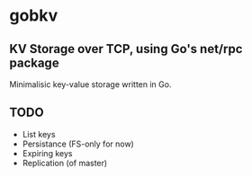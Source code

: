 # gobkv
## KV Storage over TCP, using Go's net/rpc package
Minimalisic key-value storage written in Go.

## TODO
- List keys
- Persistance (FS-only for now)
- Expiring keys
- Replication (of master)
